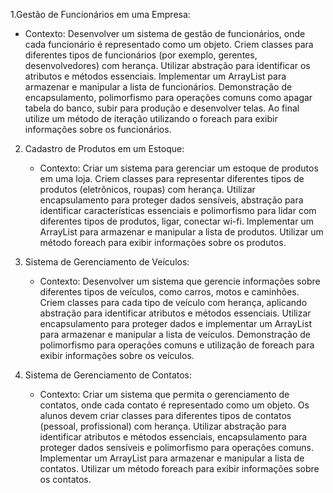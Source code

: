 1.Gestão de Funcionários em uma Empresa:
   - Contexto: Desenvolver um sistema de gestão de funcionários, onde cada funcionário é representado como um objeto. Criem classes para diferentes tipos de funcionários (por exemplo, gerentes, desenvolvedores) com herança. Utilizar abstração para identificar os atributos e métodos essenciais. Implementar um ArrayList para armazenar e manipular a lista de funcionários. Demonstração de encapsulamento, polimorfismo para operações comuns como apagar tabela do banco, subir para produção e desenvolver telas. Ao final utilize um método de iteração utilizando o foreach para exibir informações sobre os funcionários.

2. Cadastro de Produtos em um Estoque:
   - Contexto: Criar um sistema para gerenciar um estoque de produtos em uma loja. Criem classes para representar diferentes tipos de produtos (eletrônicos, roupas) com herança. Utilizar encapsulamento para proteger dados sensíveis, abstração para identificar características essenciais e polimorfismo para lidar com diferentes tipos de produtos, ligar, conectar wi-fi. Implementar um ArrayList para armazenar e manipular a lista de produtos. Utilizar um método foreach para exibir informações sobre os produtos.

3. Sistema de Gerenciamento de Veículos:
   - Contexto: Desenvolver um sistema que gerencie informações sobre diferentes tipos de veículos, como carros, motos e caminhões. Criem classes para cada tipo de veículo com herança, aplicando abstração para identificar atributos e métodos essenciais. Utilizar encapsulamento para proteger dados e implementar um ArrayList para armazenar e manipular a lista de veículos. Demonstração de polimorfismo para operações comuns e utilização de foreach para exibir informações sobre os veículos.

4. Sistema de Gerenciamento de Contatos:
   - Contexto: Criar um sistema que permita o gerenciamento de contatos, onde cada contato é representado como um objeto. Os alunos devem criar classes para diferentes tipos de contatos (pessoal, profissional) com herança. Utilizar abstração para identificar atributos e métodos essenciais, encapsulamento para proteger dados sensíveis e polimorfismo para operações comuns. Implementar um ArrayList para armazenar e manipular a lista de contatos. Utilizar um método foreach para exibir informações sobre os contatos.